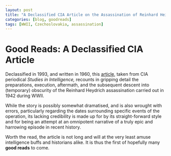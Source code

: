 ```yaml
---
layout: post
title: "A Declassified CIA Article on the Assassination of Reinhard Heidrich"
categories: [blog, goodreads]
tags: [WWII, Czechoslovakia, assassination]
---
```


# Good Reads: A Declassified CIA Article #

Declassified in 1993, and written in 1960, this 
[article][1], taken from CIA periodical 
*Studies in Intelligence,* recounts in gripping detail
the preparations, execution, aftermath, and the subsequent
descent into (temporary) obscurity of the Reinhard Heydrich
assassination carried out in 1942 during WWII.

While the story is possibly somewhat dramatised, and is
also wrought with errors, particularly regarding the dates
surrounding specific events of the operation, its lacking
credibility is made up for by its straight-forward style
and for being an attempt at an omnipotent narrative of a
truly epic and harrowing episode in recent history.

Worth the read, the article is not long and will at the
very least amuse intelligence buffs and historians alike.
It is thus the first of hopefully many **good reads** to 
come.

[1]: https://www.cia.gov/library/center-for-the-study-of-intelligence/kent-csi/vol4no1/html/v04i1a01p_0001.htm "The Assassination of Reinhard Heydrich"

